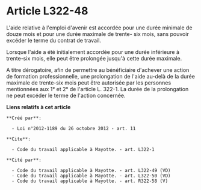 # Article L322-48

L'aide relative à l'emploi d'avenir est accordée pour une durée minimale de douze mois et pour une durée maximale de trente-
six mois, sans pouvoir excéder le terme du contrat de travail. 

Lorsque l'aide a été initialement accordée pour une durée inférieure à trente-six mois, elle peut être prolongée jusqu'à
cette durée maximale. 

A titre dérogatoire, afin de permettre au bénéficiaire d'achever une action de formation professionnelle, une prolongation de
l'aide au-delà de la durée maximale de trente-six mois peut être autorisée par les personnes mentionnées aux 1° et 2° de
l'article L. 322-1. La durée de la prolongation ne peut excéder le terme de l'action concernée.

**Liens relatifs à cet article**

	**Créé par**:

	  - Loi n°2012-1189 du 26 octobre 2012 - art. 11

	**Cite**:

	  - Code du travail applicable à Mayotte. - art. L322-1

	**Cité par**:

	  - Code du travail applicable à Mayotte. - art. L322-49 (VD)
	  - Code du travail applicable à Mayotte. - art. L322-50 (VD)
	  - Code du travail applicable à Mayotte. - art. R322-58 (V)
